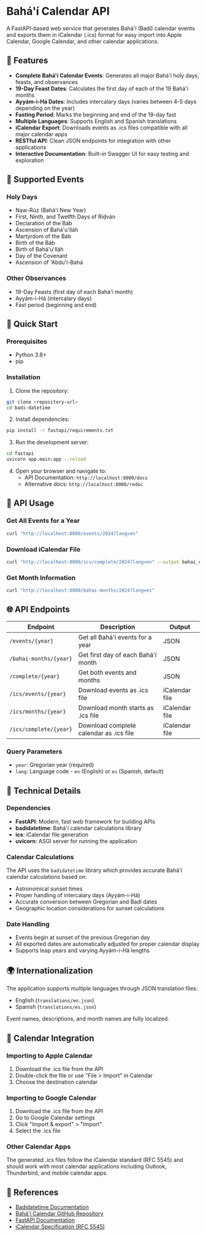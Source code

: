 # Bahá'í Calendar API

A FastAPI-based web service that generates Bahá'í (Badi) calendar events and exports them in iCalendar (.ics) format for easy import into Apple Calendar, Google Calendar, and other calendar applications.

## 🌟 Features

- **Complete Bahá'í Calendar Events**: Generates all major Bahá'í holy days, feasts, and observances
- **19-Day Feast Dates**: Calculates the first day of each of the 19 Bahá'í months
- **Ayyám-i-Há Dates**: Includes intercalary days (varies between 4-5 days depending on the year)
- **Fasting Period**: Marks the beginning and end of the 19-day fast
- **Multiple Languages**: Supports English and Spanish translations
- **iCalendar Export**: Downloads events as .ics files compatible with all major calendar apps
- **RESTful API**: Clean JSON endpoints for integration with other applications
- **Interactive Documentation**: Built-in Swagger UI for easy testing and exploration

## 📅 Supported Events

### Holy Days

- Naw-Rúz (Bahá'í New Year)
- First, Ninth, and Twelfth Days of Riḍván
- Declaration of the Báb
- Ascension of Bahá'u'lláh
- Martyrdom of the Báb
- Birth of the Báb
- Birth of Bahá'u'lláh
- Day of the Covenant
- Ascension of 'Abdu'l-Bahá

### Other Observances

- 19-Day Feasts (first day of each Bahá'í month)
- Ayyám-i-Há (intercalary days)
- Fast period (beginning and end)

## 🚀 Quick Start

### Prerequisites

- Python 3.8+
- pip

### Installation

1. Clone the repository:

```bash
git clone <repository-url>
cd badi-datetime
```

2. Install dependencies:

```bash
pip install -r fastapi/requirements.txt
```

3. Run the development server:

```bash
cd fastapi
uvicorn app.main:app --reload
```

4. Open your browser and navigate to:
   - API Documentation: `http://localhost:8000/docs`
   - Alternative docs: `http://localhost:8000/redoc`

## 📖 API Usage

### Get All Events for a Year

```bash
curl "http://localhost:8000/events/2024?lang=en"
```

### Download iCalendar File

```bash
curl "http://localhost:8000/ics/complete/2024?lang=en" --output bahai_calendar_2024.ics
```

### Get Month Information

```bash
curl "http://localhost:8000/bahai-months/2024?lang=es"
```

## 🌐 API Endpoints

| Endpoint               | Description                             | Output         |
| ---------------------- | --------------------------------------- | -------------- |
| `/events/{year}`       | Get all Bahá'í events for a year        | JSON           |
| `/bahai-months/{year}` | Get first day of each Bahá'í month      | JSON           |
| `/complete/{year}`     | Get both events and months              | JSON           |
| `/ics/events/{year}`   | Download events as .ics file            | iCalendar file |
| `/ics/months/{year}`   | Download month starts as .ics file      | iCalendar file |
| `/ics/complete/{year}` | Download complete calendar as .ics file | iCalendar file |

### Query Parameters

- `year`: Gregorian year (required)
- `lang`: Language code - `en` (English) or `es` (Spanish, default)

## 🔧 Technical Details

### Dependencies

- **FastAPI**: Modern, fast web framework for building APIs
- **badidatetime**: Bahá'í calendar calculations library
- **ics**: iCalendar file generation
- **uvicorn**: ASGI server for running the application

### Calendar Calculations

The API uses the `badidatetime` library which provides accurate Bahá'í calendar calculations based on:

- Astronomical sunset times
- Proper handling of intercalary days (Ayyám-i-Há)
- Accurate conversion between Gregorian and Badi dates
- Geographic location considerations for sunset calculations

### Date Handling

- Events begin at sunset of the previous Gregorian day
- All exported dates are automatically adjusted for proper calendar display
- Supports leap years and varying Ayyám-i-Há lengths

## 🌍 Internationalization

The application supports multiple languages through JSON translation files:

- English (`translations/en.json`)
- Spanish (`translations/es.json`)

Event names, descriptions, and month names are fully localized.

## 📱 Calendar Integration

### Importing to Apple Calendar

1. Download the .ics file from the API
2. Double-click the file or use "File > Import" in Calendar
3. Choose the destination calendar

### Importing to Google Calendar

1. Download the .ics file from the API
2. Go to Google Calendar settings
3. Click "Import & export" > "Import"
4. Select the .ics file

### Other Calendar Apps

The generated .ics files follow the iCalendar standard (RFC 5545) and should work with most calendar applications including Outlook, Thunderbird, and mobile calendar apps.

## 🔗 References

- [Badidatetime Documentation](https://badidatetime.readthedocs.io/en/latest/)
- [Bahá'í Calendar GitHub Repository](https://github.com/cnobile2012/bahai-calendar)
- [FastAPI Documentation](https://fastapi.tiangolo.com/)
- [iCalendar Specification (RFC 5545)](https://tools.ietf.org/html/rfc5545)
